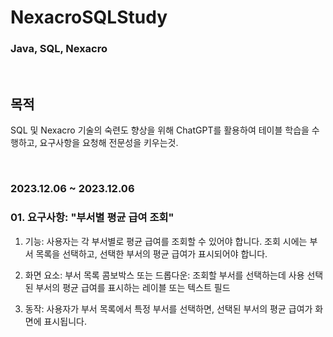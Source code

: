 # NexacroSQLStudy
### Java, SQL, Nexacro


<br>

## 목적
SQL 및 Nexacro 기술의 숙련도 향상을 위해 ChatGPT를 활용하여 테이블 학습을 수행하고, 요구사항을 요청해 전문성을 키우는것.

<br>

### 2023.12.06 ~ 2023.12.06
### 01. 요구사항: "부서별 평균 급여 조회"

1. 기능:
사용자는 각 부서별로 평균 급여를 조회할 수 있어야 합니다.
조회 시에는 부서 목록을 선택하고, 선택한 부서의 평균 급여가 표시되어야 합니다.

2. 화면 요소:
부서 목록 콤보박스 또는 드롭다운: 조회할 부서를 선택하는데 사용
선택된 부서의 평균 급여를 표시하는 레이블 또는 텍스트 필드

3. 동작:
사용자가 부서 목록에서 특정 부서를 선택하면, 선택된 부서의 평균 급여가 화면에 표시됩니다.
